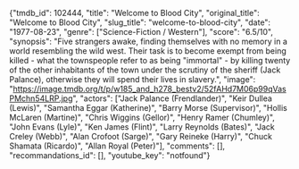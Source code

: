 {"tmdb_id": 102444, "title": "Welcome to Blood City", "original_title": "Welcome to Blood City", "slug_title": "welcome-to-blood-city", "date": "1977-08-23", "genre": ["Science-Fiction / Western"], "score": "6.5/10", "synopsis": "Five strangers awake, finding themselves with no memory in a world resembling the wild west. Their task is to become exempt from being killed - what the townspeople refer to as being \"immortal\" - by killing twenty of the other inhabitants of the town under the scrutiny of the sheriff (Jack Palance), otherwise they will spend their lives in slavery.", "image": "https://image.tmdb.org/t/p/w185_and_h278_bestv2/52fAHd7M06p99qVasPMchn54LRP.jpg", "actors": ["Jack Palance (Frendlander)", "Keir Dullea (Lewis)", "Samantha Eggar (Katherine)", "Barry Morse (Supervisor)", "Hollis McLaren (Martine)", "Chris Wiggins (Gellor)", "Henry Ramer (Chumley)", "John Evans (Lyle)", "Ken James (Flint)", "Larry Reynolds (Bates)", "Jack Creley (Webb)", "Alan Crofoot (Sarge)", "Gary Reineke (Harry)", "Chuck Shamata (Ricardo)", "Allan Royal (Peter)"], "comments": [], "recommandations_id": [], "youtube_key": "notfound"}